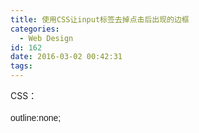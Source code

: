 ```yaml
---
title: 使用CSS让input标签去掉点击后出现的边框
categories:
  - Web Design
id: 162
date: 2016-03-02 00:42:31
tags:
---
```


CSS：

<pre style="white-space: pre-wrap; font-size: 14px; margin-top: 0px; margin-bottom: 10px; padding: 0px; font-family: arial, 'courier new', courier, 宋体, monospace; word-wrap: break-word; line-height: 24px;"><span style="word-wrap: normal; word-break: normal; white-space: normal;">outline:none;</span></pre>
